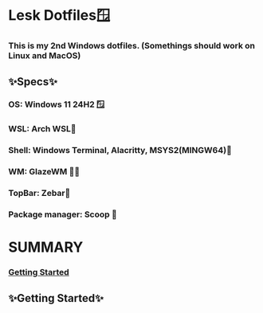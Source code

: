# **Lesk Dotfiles**🪟

### This is my 2nd  Windows dotfiles. (Somethings should work on Linux and MacOS)

## ✨Specs✨

### OS: Windows 11 24H2 🪟

### WSL:  Arch  WSL🏹

### Shell: Windows  Terminal, Alacritty, MSYS2(MINGW64)🐚

### WM: GlazeWM 💅🏻

### TopBar: Zebar🦓

### Package manager: Scoop  🍨



# __SUMMARY__

### [Getting Started](#getting-started)



## ✨Getting Started✨

